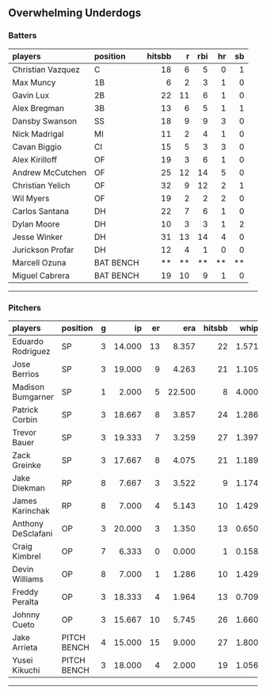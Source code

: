## Overwhelming Underdogs

### Batters

 
|players           |position  | hitsbb|  r| rbi| hr| sb| 
|:-----------------|:---------|------:|--:|---:|--:|--:| 
|Christian Vazquez |C         |     18|  6|   5|  0|  1| 
|Max Muncy         |1B        |      6|  2|   3|  1|  0| 
|Gavin Lux         |2B        |     22| 11|   6|  1|  0| 
|Alex Bregman      |3B        |     13|  6|   5|  1|  1| 
|Dansby Swanson    |SS        |     18|  9|   9|  3|  0| 
|Nick Madrigal     |MI        |     11|  2|   4|  1|  0| 
|Cavan Biggio      |CI        |     15|  5|   3|  3|  0| 
|Alex Kirilloff    |OF        |     19|  3|   6|  1|  0| 
|Andrew McCutchen  |OF        |     25| 12|  14|  5|  0| 
|Christian Yelich  |OF        |     32|  9|  12|  2|  1| 
|Wil Myers         |OF        |     19|  2|   2|  2|  0| 
|Carlos Santana    |DH        |     22|  7|   6|  1|  0| 
|Dylan Moore       |DH        |     10|  3|   3|  1|  2| 
|Jesse Winker      |DH        |     31| 13|  14|  4|  0| 
|Jurickson Profar  |DH        |     12|  4|   1|  0|  0| 
|Marcell Ozuna     |BAT BENCH |     **| **|  **| **| **| 
|Miguel Cabrera    |BAT BENCH |     19| 10|   9|  1|  0| 


* * *

### Pitchers

 
|players            |position    |  g|     ip| er|    era| hitsbb|  whip| so|  w| sv| 
|:------------------|:-----------|--:|------:|--:|------:|------:|-----:|--:|--:|--:| 
|Eduardo Rodriguez  |SP          |  3| 14.000| 13|  8.357|     22| 1.571| 20|  0|  0| 
|Jose Berrios       |SP          |  3| 19.000|  9|  4.263|     21| 1.105| 18|  2|  0| 
|Madison Bumgarner  |SP          |  1|  2.000|  5| 22.500|      8| 4.000|  2|  0|  0| 
|Patrick Corbin     |SP          |  3| 18.667|  8|  3.857|     24| 1.286| 14|  1|  0| 
|Trevor Bauer       |SP          |  3| 19.333|  7|  3.259|     27| 1.397| 23|  1|  0| 
|Zack Greinke       |SP          |  3| 17.667|  8|  4.075|     21| 1.189|  9|  2|  0| 
|Jake Diekman       |RP          |  8|  7.667|  3|  3.522|      9| 1.174|  9|  0|  0| 
|James Karinchak    |RP          |  8|  7.000|  4|  5.143|     10| 1.429| 12|  2|  1| 
|Anthony DeSclafani |OP          |  3| 20.000|  3|  1.350|     13| 0.650| 17|  3|  0| 
|Craig Kimbrel      |OP          |  7|  6.333|  0|  0.000|      1| 0.158| 11|  0|  7| 
|Devin Williams     |OP          |  8|  7.000|  1|  1.286|     10| 1.429| 13|  1|  0| 
|Freddy Peralta     |OP          |  3| 18.333|  4|  1.964|     13| 0.709| 21|  1|  0| 
|Johnny Cueto       |OP          |  3| 15.667| 10|  5.745|     26| 1.660| 11|  1|  0| 
|Jake Arrieta       |PITCH BENCH |  4| 15.000| 15|  9.000|     27| 1.800| 15|  0|  0| 
|Yusei Kikuchi      |PITCH BENCH |  3| 18.000|  4|  2.000|     19| 1.056| 20|  1|  0| 


* * *


